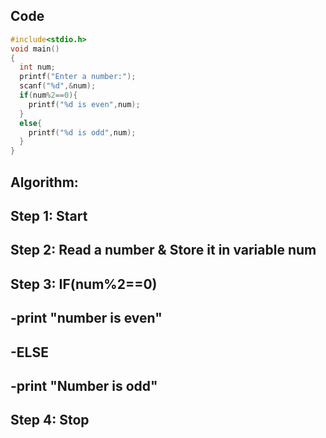   ## Code

  ```c
 #include<stdio.h>
  void main()
  {
    int num;
    printf("Enter a number:");
    scanf("%d",&num);
    if(num%2==0){
      printf("%d is even",num);
    }
    else{
      printf("%d is odd",num);
    }
  }
  ```
  ## Algorithm:
  ## Step 1: Start
  ## Step 2: Read a number & Store it in variable num
  ## Step 3: IF(num%2==0)
  ## -print "number is even"
  ## -ELSE 
  ## -print "Number is odd"
  ## Step 4: Stop
  ```
